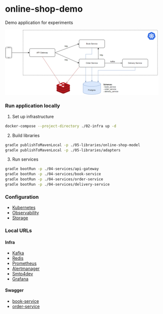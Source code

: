 # online-shop-demo

Demo application for experiments

![application-schema](01-docs/application.png)

### Run application locally
1. Set up infrastructure
```bash
docker-compose --project-directory ./02-infra up -d
```
2. Build libraries
```bash
gradle publishToMavenLocal -p ./05-libraries/online-shop-model
gradle publishToMavenLocal -p ./05-libraries/adapters
```
3. Run services
```bash
gradle bootRun -p ./04-services/api-gateway
gradle bootRun -p ./04-services/book-service
gradle bootRun -p ./04-services/order-service
gradle bootRun -p ./04-services/delivery-service
```

### Configuration
- [Kubernetes](01-docs/Kubernetes.md)
- [Observability](01-docs/Observability.md)
- [Storage](01-docs/Storage.md)

### Local URLs

#### Infra
- [Kafka](http://localhost:9095)
- [Redis](http://localhost:8001)
- [Prometheus](http://localhost:9090)
- [Alertmanager](http://localhost:9093)
- [Smtp4dev](http://localhost:5000)
- [Grafana](http://localhost:3000)

#### Swagger
- [book-service](http://localhost:8090/swagger-ui/index.html)
- [order-service](http://localhost:8091/swagger-ui/index.html)